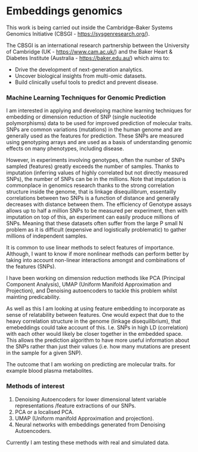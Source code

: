 #  Embeddings genomics  #

This work is being carried out inside the  Cambridge-Baker Systems Genomics Initiative (CBSGI - https://sysgenresearch.org/).


The CBSGI is an international research partnership between the University of Cambridge (UK - https://www.cam.ac.uk/) and the Baker Heart & Diabetes Institute (Australia - https://baker.edu.au/) which aims to:
* Drive the development of next-generation analytics.
* Uncover biological insights from multi-omic datasets.
* Build clinically useful tools to predict and prevent disease.

### Machine Learning Techniques for Genomic Prediction ###

I am interested in applying and developing machine learning techniques for embedding or dimension reduction of SNP (single nucleotide polymorphisms) data to be used for improved prediction of molecular traits. SNPs are common variations (mutations) in the human genome and are generally used as the features for prediction. These SNPs are measured using genotyping arrays and are used as a basis of understanding genomic effects on many phenotypes, including disease. 

However, in experiments involving genotypes, often the number of SNPs sampled (features) greatly exceeds the number of samples. Thanks to imputation (inferring values of highly correlated but not directly measured SNPs), the number of SNPs can be in the millions. Note that imputation is commonplace in genomics research thanks to the strong correlation structure inside the genome, that is linkage disequilibrum, essentailly correlations between two SNPs is a function of distance and generally decreases with distance between them. The efficiency of Genotype assays allows up to half a million SNPs to be measured per experiment, then with imputation on top of this, an experiment can easily produce millions of SNPs. Meaning that these datasets often suffer from the large P small N problem as it is difficult (expensive and logistically problematic) to gather millions of independent samples. 

It is common to use linear methods to select features of importance. Although, I want to know if more nonlinear methods can perform better by taking into account non-linear interactions amongst and combinations of the features (SNPs).

I have been working on dimension reduction methods like PCA (Principal Component Analysis), UMAP (Uniform Manifold Approximation and Projection), and Denoising autoencoders to tackle this problem whilst mainting predicability. 

As well as this I am looking at using feature embedding to incorporate as sense of relatability between features. One would expect that due to the heavy correlation structure in the genome (linkage disequilibrium), that emebeddings could take account of this. I.e. SNPs in high LD (correlation) with each other would likely be closer together in the embedded space. This allows the prediction algorithm to have more useful information about the SNPs rather than just their values (i.e. how many mutations are present in the sample for a given SNP).

The outcome that I am working on predicting are molecular traits. for example blood plasma metabolites.  

### Methods of interest ### 
1. Denoising Autoencoders for lower dimensional latent variable representations /feature extractions of our SNPs.
2. PCA or a localised PCA.
3. UMAP (Uniform manifold Approximation and projection).
4. Neural networks with embeddings generated from Denoising Autoencoders.

Currently I am testing these methods with real and simulated data.



